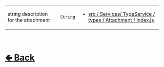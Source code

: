 <table>
<tr><td>

string description for the attachment<br>

</td><td> 

`String`

</td><td>

- [src / Services/ TypeService / types / Attachment / index.js](https://github.com/paishee/noscord.js/blob/main/src/Services/TypeService/types/Attachment/index.js)

</td></tr>

</table>

<br> <h1> [🢀 Back](https://github.com/paishee/noscord.js/wiki/Attachment-Elements) </h1>